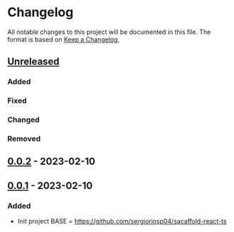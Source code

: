 # Changelog

All notable changes to this project will be documented in this file.
The format is based on [Keep a Changelog](https://keepachangelog.com/en/1.0.0/),

## [Unreleased]
### Added 
### Fixed
### Changed
### Removed

## [0.0.2] - 2023-02-10
## [0.0.1] - 2023-02-10
### Added
- Init project BASE = https://github.com/sergioriosp04/sacaffold-react-ts

[unreleased]: https://github.com/sergioriosp04/front-budgetApp/compare/v1.0.0...HEAD
[0.0.2]: https://github.com/sergioriosp04/front-budgetApp/compare/v0.0.1...v0.0.2
[0.0.1]: https://github.com/sergioriosp04/front-budgetApp/releases/tag/v0.0.1